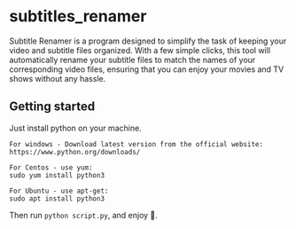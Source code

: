 # subtitles_renamer
Subtitle Renamer is a program designed to simplify the task of keeping your video and subtitle files organized. With a few simple clicks, this tool will automatically rename your subtitle files to match the names of your corresponding video files, ensuring that you can enjoy your movies and TV shows without any hassle.

## Getting started
Just install python on your machine.

```
For windows - Download latest version from the official website: 
https://www.python.org/downloads/

For Centos - use yum:
sudo yum install python3

For Ubuntu - use apt-get:
sudo apt install python3
```

Then run `python script.py`, and enjoy 🍿.